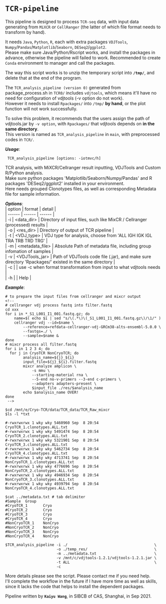 # `TCR-pipeline`
This pipeline is designed to process `TCR-seq` data, with input data generating from `MiXCR` or `CellRanger` (the latter of which file format needs to transform by hand).
  
It needs `Java`, `Python`, `R`, each with extra packages `VDJTools`, `Numpy`/`Pandas`/`Matplotlib`/`Seaborn`, `DESeq2`/`ggplot2`.   
Please make sure Java/Python/Rscript works, and install the packages in advance, otherwise the pipeline will failed to work. Recommended to create `Conda` environment to manager and call the packages.
  
The way this script works is to unzip the temporary script into __`/tmp/`__, and delete that at the end of the program.  
  
The `TCR_analysis_pipeline (version 0)` generated from package_process.sh in `TCR0/` includes `vdjtools`, which means it'll have no need for configuration of vdjtools (-v option do not work).  
However it needs to install `Rpackages/` into `/tmp/` __by hand__, or the plot function will not work successfully.  
  
To solve this problem, it recommends that the users assign the path of vdjtools.jar by `-v option`, with `Rpackages/` that vdjtools depends on __in the same directory__.   
This version is named as `TCR_analysis_pipeline` in `main`, with preprocessed codes in `TCR/`.   
  
  
___Usage___:  
```Shell
 TCR_analysis_pipeline [options: -iotmvc/h]  
```
 
 TCR analysis, with MiXCR/Cellranger result inputting, VDJTools and Custom R/Python analysis.  
 Make sure python packages 'Matplotlib/Seaborn/Numpy/Pandas' and R packages 'DESeq2/ggplot2' installed in your environment.  
 Here needs grouped Clonotypes files, as well as corresponding Metadata file for sample information.  
  
___Options___:  
| option | format | detail |  
| ------ | ------ | ------ |  
| -i | <data_dir> | Directory of input files, such like MixCR / Cellranger (processed) results |  
| -o | <res_dir> | Directory of output of TCR pipeline |  
| -t | <VDJ_type> | VDJ type for analysis, choose from 'ALL IGH IGK IGL TRA TRB TRD TRG' |  
| -m | <metadata_file> | Absolute Path of metadata file, including group infomation of samples |  
| -v | <VDJTools_jar> | Path of VDJTools code file (.jar), and make sure directory 'Rpackages/' existed in the same directory |  
| -c |  | use -c when format transformation from input to what vdjtools needs |  
| -h |  | Help |  
  
___Example___:  
```Shell
# to prepare the input files from cellranger and mixcr output
<!-- 
# cellranger vdj process fastq into filter.fastq
cd xxx
for i in *_S1_L001_I1_001.fastq.gz; do
	name=$( echo $i | sed "s/\(.*\)\(_S1_L001_I1_001.fastq.gz\)/\1/" )
	cellranger vdj --id=$name \
		--reference=refdata-cellranger-vdj-GRCm38-alts-ensembl-5.0.0 \
		--fastqs=./ \
		--sample=$name &
done
# mixcr process all filter.fastq
for i in 1 2 3 4; do
  for j in CryoTCR NonCryoTCR; do
        analysis_name=${j}_${i}
        input_file=${j}_${i}.filter.fastq
        mixcr analyze amplicon \
            -s mmu \
            --starting-material rna \
            --5-end no-v-primers --3-end c-primers \
            --adapters adapters-present \
            $input_file ./res/$analysis_name
        echo $analysis_name OVER!
done
 -->
 
$cd /mnt/e/Cryo-TCR/data/TCR_data/TCR_Raw_mixcr  
$ls -l *txt  
   
#-rwxrwxrwx 1 wky wky 5460960 Sep  8 20:54 CryoTCR_1.clonotypes.ALL.txt  
#-rwxrwxrwx 1 wky wky 5491474 Sep  8 20:54 CryoTCR_2.clonotypes.ALL.txt  
#-rwxrwxrwx 1 wky wky 5321901 Sep  8 20:54 CryoTCR_3.clonotypes.ALL.txt  
#-rwxrwxrwx 1 wky wky 5462734 Sep  8 20:54 CryoTCR_4.clonotypes.ALL.txt  
#-rwxrwxrwx 1 wky wky 4713741 Sep  8 20:54 NonCryoTCR_1.clonotypes.ALL.txt  
#-rwxrwxrwx 1 wky wky 4776696 Sep  8 20:54 NonCryoTCR_2.clonotypes.ALL.txt  
#-rwxrwxrwx 1 wky wky 4946934 Sep  8 20:54 NonCryoTCR_3.clonotypes.ALL.txt  
#-rwxrwxrwx 1 wky wky 4939794 Sep  8 20:54 NonCryoTCR_4.clonotypes.ALL.txt  
  
$cat ../metadata.txt # tab delimiter  
#Sample  Group  
#CryoTCR_1       Cryo  
#CryoTCR_2       Cryo  
#CryoTCR_3       Cryo  
#CryoTCR_4       Cryo  
#NonCryoTCR_1    NonCryo  
#NonCryoTCR_2    NonCryo  
#NonCryoTCR_3    NonCryo  
#NonCryoTCR_4    NonCryo  
  
$TCR_analysis_pipeline -i ./                                       \
                       -o ./temp_res/                              \
                       -m ../metadata.txt                          \
                       -v /mnt/c/vdjtools-1.2.1/vdjtools-1.2.1.jar \
                       -t ALL                                      \
                       -c  
```
  
More details please see the script. Please contact me if you need help.   
I'll complete the workflow in the future if I have more time as well as skills, since it lacks the code that helps to install the dependent packages.
  
Pipeline written by __`Kaiyu Wang`__, in SIBCB of CAS, Shanghai, in Sep 2021.  
